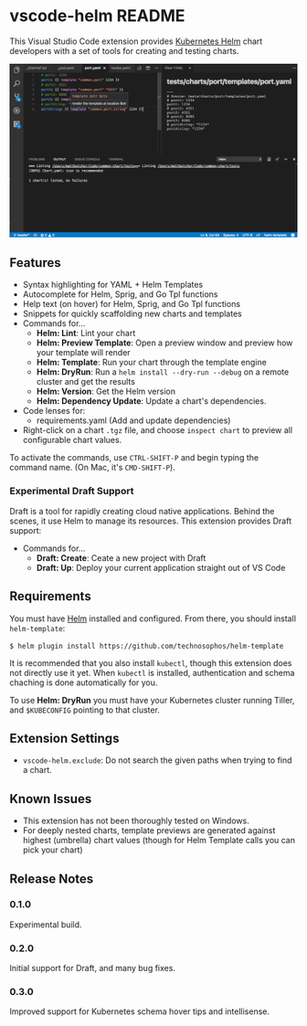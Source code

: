 # vscode-helm README

This Visual Studio Code extension provides [Kubernetes Helm](http://helm.sh) chart developers with a set of tools for creating and testing charts.

![screenshot of Helm extension](./screenshot.png)

## Features

- Syntax highlighting for YAML + Helm Templates
- Autocomplete for Helm, Sprig, and Go Tpl functions
- Help text (on hover) for Helm, Sprig, and Go Tpl functions
- Snippets for quickly scaffolding new charts and templates
- Commands for...
  - **Helm: Lint**: Lint your chart
  - **Helm: Preview Template**: Open a preview window and preview how your template will render
  - **Helm: Template**: Run your chart through the template engine
  - **Helm: DryRun**: Run a `helm install --dry-run --debug` on a remote cluster and get the results
  - **Helm: Version**: Get the Helm version
  - **Helm: Dependency Update**: Update a chart's dependencies.
- Code lenses for:
  - requirements.yaml (Add and update dependencies)
- Right-click on a chart `.tgz` file, and choose `inspect chart` to preview all configurable chart values.

To activate the commands, use `CTRL-SHIFT-P` and begin typing the command name. (On Mac, it's `CMD-SHIFT-P`).

### Experimental Draft Support

Draft is a tool for rapidly creating cloud native applications. Behind the scenes, it use Helm to manage its resources. This extension provides Draft support:

- Commands for...
  - **Draft: Create**: Ceate a new project with Draft
  - **Draft: Up**: Deploy your current application straight out of VS Code

## Requirements

You must have [Helm](http://helm.sh) installed and configured. From there, you should install `helm-template`:

```console
$ helm plugin install https://github.com/technosophos/helm-template
```

It is recommended that you also install `kubectl`, though this extension does not directly use it yet. When `kubectl` is installed, authentication and schema chaching is done automatically for you.

To use **Helm: DryRun** you must have your Kubernetes cluster running Tiller, and `$KUBECONFIG` pointing to that cluster. 

## Extension Settings

* `vscode-helm.exclude`: Do not search the given paths when trying to find a chart.

## Known Issues

- This extension has not been thoroughly tested on Windows.
- For deeply nested charts, template previews are generated against highest (umbrella) chart values (though for Helm Template calls you can pick your chart)

## Release Notes

### 0.1.0

Experimental build.

### 0.2.0

Initial support for Draft, and many bug fixes.

### 0.3.0

Improved support for Kubernetes schema hover tips and intellisense.